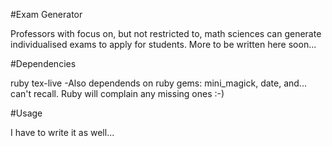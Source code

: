#Exam Generator 

Professors with focus on, but not restricted to, math sciences can generate individualised exams to apply for students.
More to be written here soon...

#Dependencies

ruby
tex-live
-Also dependends on ruby gems: mini_magick, date, and... can't recall. Ruby will complain any missing ones :-)

#Usage

I have to write it as well...

